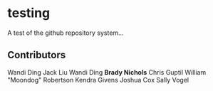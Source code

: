 # testing
A test of the github repository system...

## Contributors
Wandi Ding
Jack Liu
Wandi Ding
**Brady Nichols**
Chris Guptil
William "Moondog" Robertson
Kendra Givens 
Joshua Cox
Sally Vogel